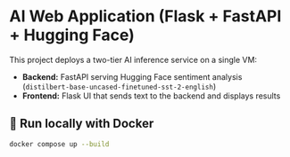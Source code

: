 # AI Web Application (Flask + FastAPI + Hugging Face)

This project deploys a two-tier AI inference service on a single VM:
- **Backend:** FastAPI serving Hugging Face sentiment analysis (`distilbert-base-uncased-finetuned-sst-2-english`)
- **Frontend:** Flask UI that sends text to the backend and displays results

## 🐳 Run locally with Docker

```bash
docker compose up --build
